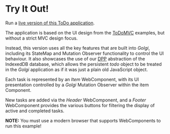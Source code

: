 # Try It Out!

Run a [live version of this ToDo application](https://robtweed.github.io/golgi/examples/todo/).

The application is based on the UI design from the [ToDoMVC](https://todomvc.com/) examples,
but without a strict MVC design focus.  

Instead, this version uses all the key features
that are built into *Golgi*, including its StateMap and Mutation Observer functionality to
control the UI behaviour.  It also showcases the use of our 
[DPP](https://github.com/robtweed/DPP) abstraction of the IndexedDB database, which 
allows the persistent *todo* object to be treated in the *Golgi* application as if it was
just a plain old JavaScript object.

Each task is represented by an *Item* WebComponent, with its UI presentation controlled by
a *Golgi* Mutation Observer within the item Component.

New tasks are added via the *Header* WebComponent, and a *Footer* WebComponent provides 
the various buttons for filtering the display of active and completed tasks.

**NOTE:** You must use a modern browser that supports WebComponents to run this example!